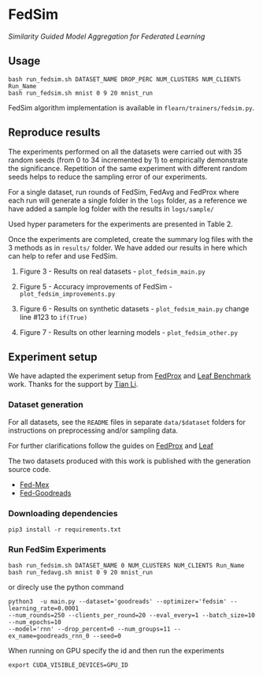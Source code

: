 # FedSim
_Similarity Guided Model Aggregation for Federated Learning_

## Usage
```shell
bash run_fedsim.sh DATASET_NAME DROP_PERC NUM_CLUSTERS NUM_CLIENTS Run_Name
bash run_fedsim.sh mnist 0 9 20 mnist_run
```

FedSim algorithm implementation is available in `flearn/trainers/fedsim.py`.

## Reproduce results

The experiments performed on all the datasets were carried out with 35 random seeds (from 0 to 34 incremented by 1) to empirically demonstrate the significance. Repetition of the same experiment with different random seeds helps to reduce the sampling error of our experiments.

For a single dataset, run rounds of FedSim, FedAvg and FedProx where each run will generate a single folder in the `logs` folder, as a reference we have added a sample log folder with the results in `logs/sample/`

Used hyper parameters for the experiments are presented in Table 2.

Once the experiments are completed, create the summary log files with the 3 methods as in `results/` folder. We have added our results in here which can help to refer and use FedSim.

1. Figure 3 - Results on real datasets - `plot_fedsim_main.py`

2. Figure 5 - Accuracy improvements of FedSim - `plot_fedsim_improvements.py`

3. Figure 6 - Results on synthetic datasets - `plot_fedsim_main.py` change line #123 to `if(True)`

4. Figure 7 - Results on other learning models - `plot_fedsim_other.py`


## Experiment setup
We have adapted the experiment setup from [FedProx](https://github.com/litian96/FedProx) and [Leaf Benchmark](https://github.com/TalwalkarLab/leaf) work. Thanks for the support by [Tian Li](https://github.com/litian96).

### Dataset generation

For all datasets, see the `README` files in separate `data/$dataset` folders for instructions on preprocessing and/or sampling data.

For further clarifications follow the guides on [FedProx](https://github.com/litian96/FedProx) and [Leaf](https://github.com/TalwalkarLab/leaf)

The two datasets produced with this work is published with the generation source code.
- [Fed-Mex](https://github.com/chamathpali/Fed-MEx/)
- [Fed-Goodreads](https://github.com/chamathpali/Fed-Goodreads/)

### Downloading dependencies

```
pip3 install -r requirements.txt  
```
### Run FedSim Experiments

```shell
bash run_fedsim.sh DATASET_NAME 0 NUM_CLUSTERS NUM_CLIENTS Run_Name
bash run_fedavg.sh mnist 0 9 20 mnist_run
```
or direcly use the python command
```shell
python3  -u main.py --dataset='goodreads' --optimizer='fedsim' --learning_rate=0.0001 
--num_rounds=250 --clients_per_round=20 --eval_every=1 --batch_size=10 --num_epochs=10 
--model='rnn' --drop_percent=0 --num_groups=11 --ex_name=goodreads_rnn_0 --seed=0
```

When running on GPU specify the id and then run the experiments
```
export CUDA_VISIBLE_DEVICES=GPU_ID
```
